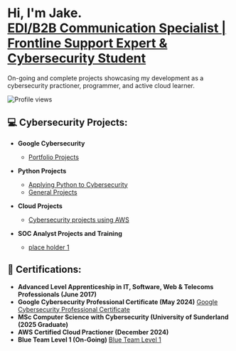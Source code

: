 <h1>Hi, I'm Jake. <br/><a href="https://www.linkedin.com/in/jake-wilson-874559265/">EDI/B2B Communication Specialist | Frontline Support Expert & Cybersecurity Student</a></h1>

<p>On-going and complete projects showcasing my development as a cybersecurity practioner, programmer, and active cloud learner.</p>

![Profile views](https://komarev.com/ghpvc/?username=Ywilbcn)

<h2>💻 Cybersecurity Projects:</h2>

- <b>Google Cybersecurity</b>
  - [Portfolio Projects](https://github.com/wilbcn/Google-Cybersecurity/tree/main)

- <b>Python Projects</b>
  - [Applying Python to Cybersecurity](https://github.com/wilbcn/Applying-Python-to-Cybersecurity)
  - [General Projects](https://github.com/wilbcn/Python-Programmes)
 
- <b>Cloud Projects</b>
  - [Cybersecurity projects using AWS](https://github.com/wilbcn/AWS-Projects)

- <b>SOC Analyst Projects and Training</b>
  - [place holder 1](https://github.com/wilbcn/SOC-Analyst)
 
<h2>📄 Certifications:</h2>

- <b>Advanced Level Apprenticeship in IT, Software, Web & Telecoms Professionals (June 2017)</b>
- <b>Google Cybersecurity Professional Certificate (May 2024)</b> [Google Cybersecurity Professional Certificate](https://www.coursera.org/professional-certificates/google-cybersecurity)
- <b>MSc Computer Science with Cybersecurity (University of Sunderland (2025 Graduate) </b>
- <b>AWS Certified Cloud Practioner (December 2024)</b>
- <b>Blue Team Level 1 (On-Going)</b> [Blue Team Level 1](https://www.securityblue.team/certifications/blue-team-level-1)


